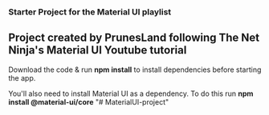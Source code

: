 ### Starter Project for the Material UI playlist

## Project created by PrunesLand following The Net Ninja's Material UI Youtube tutorial

Download the code & run **npm install** to install dependencies before starting the app.

You'll also need to install Material UI as a dependency. To do this run **npm install @material-ui/core**
"# MaterialUI-project" 
